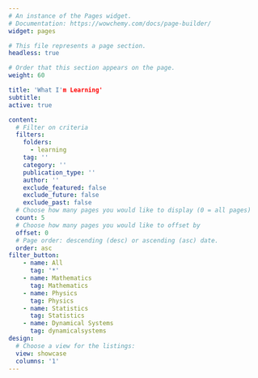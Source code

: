```yaml
---
# An instance of the Pages widget.
# Documentation: https://wowchemy.com/docs/page-builder/
widget: pages

# This file represents a page section.
headless: true

# Order that this section appears on the page.
weight: 60

title: 'What I'm Learning'
subtitle:
active: true

content:
  # Filter on criteria
  filters:
    folders:
      - learning
    tag: ''
    category: ''
    publication_type: ''
    author: ''
    exclude_featured: false
    exclude_future: false
    exclude_past: false
  # Choose how many pages you would like to display (0 = all pages)
  count: 5
  # Choose how many pages you would like to offset by
  offset: 0
  # Page order: descending (desc) or ascending (asc) date.
  order: asc
filter_button:
    - name: All
      tag: '*'
    - name: Mathematics
      tag: Mathematics
    - name: Physics
      tag: Physics
    - name: Statistics
      tag: Statistics
    - name: Dynamical Systems
      tag: dynamicalsystems
design:
  # Choose a view for the listings:
  view: showcase
  columns: '1'
---
```

